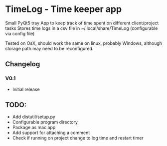 
# TimeLog - Time keeper app

Small PyQt5 tray App to keep track of time spent on different client/project tasks
Stores time logs in a csv file in ~/.local/share/TimeLog (configurable via config file)

Tested on OsX, should work the same on linux, probably Windows, although storage path may need to be reconfigured.

## Changelog

### V0.1

* Initial release

## TODO:

* Add distutil/setup.py
* Configurable program directory
* Package as mac app
* Add support for attaching a comment
* Check if running on project change to log time and restart timer
